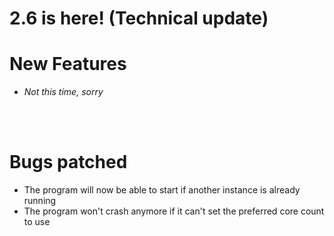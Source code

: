# 2.6 is here! (Technical update)

# New Features
- *Not this time, sorry*


<br/><br/>

# Bugs patched
- The program will now be able to start if another instance is already running
- The program won't crash anymore if it can't set the preferred core count to use
